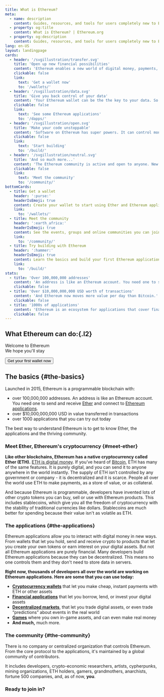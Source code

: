 ```yaml
---
title: What is Ethereum?
meta:
  - name: description
    content: Guides, resources, and tools for users completely new to Ethereum.
  - property: og:title
    content: What is Ethereum? | Ethereum.org
  - property: og:description
    content: Guides, resources, and tools for users completely new to Ethereum.
lang: en-US
layout: landingpage
cards:
  - header: '/svgillustration/transfer.svg'
    title: 'Open up new financial possibilities'
    content: 'Ethereum enables a new world of digital money, payments, and financial services – all you need is a wallet to get started.'
    clickable: false
    link:
      text: 'Get a wallet now'
      to: '/wallets/'
  - header: '/svgillustration/data.svg'
    title: 'Give you back control of your data'
    content: 'Your Ethereum wallet can be the the key to your data. So you can use apps and control the data you share.'
    clickable: false
    link:
      text: 'See some Ethereum applications'
      to: '/dapps/'
  - header: '/svgillustration/open.svg'
    title: 'Make your code unstoppable'
    content: 'Software on Ethereum has super powers. It can control money, execute commercial relationships, form organizations and, once live, no one can take it down.'
    clickable: false
    link:
      text: 'Start building'
      to: '/build/'
  - header: '/svgillustration/neutral.svg'
    title: 'And so much more...'
    content: 'The Ethereum community is active and open to anyone. New products and experiments are emerging all the time. What you can do with Ethereum changes every day, so stay tuned.'
    clickable: false
    link:
      text: 'Meet the community'
      to: '/community/'
bottomCards:
  - title: Get a wallet
    header: ':purse:'
    headerIsEmoji: true
    content: Create your wallet to start using Ether and Ethereum applications.
    link:
      to: '/wallets/'
  - title: Meet the community
    header: ':earth_africa:'
    headerIsEmoji: true
    content: See the events, groups and online communities you can join.
    link:
      to: '/community/'
  - title: Try building with Ethereum
    header: ':hammer:'
    headerIsEmoji: true
    content: Learn the basics and build your first Ethereum application with Ethereum studio.
    link:
      to: '/build/'
stats:
  - title: 'Over 100,000,000 addresses'
    content: 'An address is like an Ethereum account. You need one to send and receive cryptocurrency and connect to Ethereum applications.'
    clickable: false
  - title: 'Over $10,000,000,000 USD worth of transactions'
    content: 'And Ethereum now moves more value per day than Bitcoin.'
    clickable: false
  - title: '1000s of applications'
    content: 'Ethereum is an ecosystem for applications that cover finance, gaming, social and more. And more apps are launching every day.'
    clickable: false
---
```


<TextHero title="The foundation for a fairer digital future" intro="What is Ethereum?" image="/magicians.png" />

## What Ethereum can do:{.l2}

<CardList smallTabletColumns="1" tabletColumns="2" desktopColumns="2" flat large clickable="false" :items="$page.frontmatter.cards" />

<div class="mb-8">
<p class="l2">
Welcome to Ethereum <br>
We hope you'll stay
</p>

<Button to="/wallets" class="mb-8">Get your first wallet now</Button>

</div>

## The basics {#the-basics}

Launched in 2015, Ethereum is a programmable blockchain with:

- over 100,000,000 addresses. An address is like an Ethereum account. You need one to send and receive [Ether](#meet-ether) and connect to [Ethereum applications](#the-applications).
- over \$10,000,000,000 USD in value transferred in transactions
- over 1000 applications that you can try out today

<CardList smallTabletColumns="1" tabletColumns="2" desktopColumns="3" flat small clickable="false" :items="$page.frontmatter.stats" />

The best way to understand Ethereum is to get to know Ether, the applications and the thriving community.

### Meet Ether, Ethereum's cryptocurrency {#meet-ether}

**Like other blockchains, Ethereum has a native cryptocurrency called Ether (ETH).** [ETH is digital money](https://ethereum.org/eth/). If you’ve heard of [Bitcoin](http://bitcoin.org/), ETH has many of the same features. It is purely digital, and you can send it to anyone anywhere in the world instantly. The supply of ETH isn’t controlled by any government or company - it is decentralized and it is scarce. People all over the world use ETH to make payments, as a store of value, or as collateral.

<!-- Note for future: add  a link to mining page here once ready: How is ETH made? -->

And because Ethereum is programmable, developers have invented lots of other crypto tokens you can buy, sell or use with Ethereum products. This includes stablecoins, which give you all the freedom of cryptocurrency with the stability of traditional currencies like dollars. Stablecoins are much better for spending because their value isn't as volatile as ETH.

<!-- Note for future: add  a link to erc-20 page or stablecoins page once ready -->

### The applications {#the-applications}

Ethereum applications allow you to interact with digital money in new ways. From wallets that let you hold, send and receive crypto to products that let you create your own tokens or earn interest on your digital assets. But not all Ethereum applications are purely financial. Many developers build Ethereum applications because they can be decentralized. This means no one controls them and they don't need to store data in servers.

**Right now, thousands of developers all over the world are working on Ethereum applications. Here are some that you can use today:**

- [**Cryptocurrency wallets**](/wallets/) that let you make cheap, instant payments with ETH or other assets
- [**Financial applications**](https://defipulse.com/) that let you borrow, lend, or invest your digital assets
- [**Decentralized markets**](https://docs.ethhub.io/built-on-ethereum/decentralized-exchanges/what-are-decentralized-exchanges/), that let you trade digital assets, or even trade “predictions” about events in the real world
- [**Games**](https://docs.ethhub.io/built-on-ethereum/games/what-is-blockchain-gaming/) where you own in-game assets, and can even make real money
- **And much,** much more.

### The community {#the-community}

There is no company or centralized organization that controls Ethereum. From the core protocol to the applications, it's maintained by a global community of contributors.

It includes developers, crypto-economic researchers, artists, cypherpunks, mining organizations, ETH holders, gamers, grandmothers, anarchists, fortune 500 companies, and, as of now, **you**.

### Ready to join in?

<CardList smallTabletColumns="1" tabletColumns="3" desktopColumns="3" :items="$page.frontmatter.bottomCards" />
